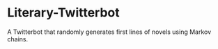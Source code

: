 # Literary-Twitterbot
A Twitterbot that randomly generates first lines of novels using Markov chains.

